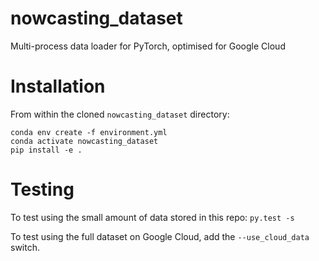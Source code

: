 # nowcasting_dataset
Multi-process data loader for PyTorch, optimised for Google Cloud

# Installation

From within the cloned `nowcasting_dataset` directory:

```shell
conda env create -f environment.yml
conda activate nowcasting_dataset
pip install -e .
```

# Testing

To test using the small amount of data stored in this repo: `py.test -s`

To test using the full dataset on Google Cloud, add the `--use_cloud_data` switch.
